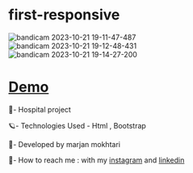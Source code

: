# first-responsive
![bandicam 2023-10-21 19-11-47-487](https://github.com/marjanmokhtari/first-responsive/assets/143844652/b24d4063-ba61-41c7-b217-691ae8f64534)
![bandicam 2023-10-21 19-12-48-431](https://github.com/marjanmokhtari/first-responsive/assets/143844652/d890a9d0-d4e1-45bc-ae4d-f8c9b87aeae9)
![bandicam 2023-10-21 19-14-27-200](https://github.com/marjanmokhtari/first-responsive/assets/143844652/5e9a6e0f-bd77-43ae-8c24-b801220c37b5)

# [Demo](https://marjanmokhtari.github.io/first-responsive/)

🏥- Hospital project

🪐- Technologies Used - Html , Bootstrap 

🐞- Developed by marjan mokhtari

📲- How to reach me : with my [instagram](https://www.instagram.com/marjanmokhtari.web) and [linkedin](https://www.linkedin.com/in/marjanmokhtari)
